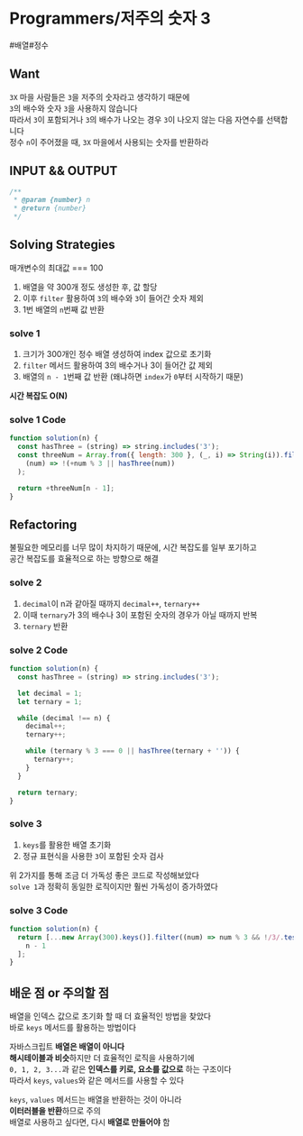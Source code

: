 # Programmers/저주의 숫자 3

#배열#정수

## Want

`3X` 마을 사람들은 `3`을 저주의 숫자라고 생각하기 때문에  
`3`의 배수와 숫자 `3`을 사용하지 않습니다  
따라서 `3`이 포함되거나 `3`의 배수가 나오는 경우 `3`이 나오지 않는 다음 자연수를 선택합니다  
정수 `n`이 주어졌을 때, `3X` 마을에서 사용되는 숫자를 반환하라

## INPUT && OUTPUT

```js
/**
 * @param {number} n
 * @return {number}
 */
```

## Solving Strategies

매개변수의 최대값 === 100

1. 배열을 약 300개 정도 생성한 후, 값 할당
2. 이후 `filter` 활용하여 `3`의 배수와 `3`이 들어간 숫자 제외
3. 1번 배열의 `n`번째 값 반환

### solve 1

1. 크기가 300개인 정수 배열 생성하여 index 값으로 초기화
2. `filter` 메서드 활용하여 3의 배수거나 3이 들어간 값 제외
3. 배열의 `n - 1`번째 값 반환 (왜냐하면 `index`가 `0`부터 시작하기 때문)

**시간 복잡도 O(N)**

### solve 1 Code

```js
function solution(n) {
  const hasThree = (string) => string.includes('3');
  const threeNum = Array.from({ length: 300 }, (_, i) => String(i)).filter(
    (num) => !(+num % 3 || hasThree(num))
  );

  return +threeNum[n - 1];
}
```

## Refactoring

불필요한 메모리를 너무 많이 차지하기 때문에, 시간 복잡도를 일부 포기하고  
공간 복잡도를 효율적으로 하는 방향으로 해결

### solve 2

1. `decimal`이 n과 같아질 때까지 `decimal++`, `ternary++`
2. 이때 `ternary`가 3의 배수나 3이 포함된 숫자의 경우가 아닐 때까지 반복
3. `ternary` 반환

### solve 2 Code

```js
function solution(n) {
  const hasThree = (string) => string.includes('3');

  let decimal = 1;
  let ternary = 1;

  while (decimal !== n) {
    decimal++;
    ternary++;

    while (ternary % 3 === 0 || hasThree(ternary + '')) {
      ternary++;
    }
  }

  return ternary;
}
```

### solve 3

1. `keys`를 활용한 배열 초기화
2. 정규 표현식을 사용한 `3`이 포함된 숫자 검사

위 2가지를 통해 조금 더 가독성 좋은 코드로 작성해보았다  
`solve 1`과 정확히 동일한 로직이지만 훨씬 가독성이 증가하였다

### solve 3 Code

```js
function solution(n) {
  return [...new Array(300).keys()].filter((num) => num % 3 && !/3/.test(num))[
    n - 1
  ];
}
```

## 배운 점 or 주의할 점

배열을 인덱스 값으로 초기화 할 때 더 효율적인 방법을 찾았다  
바로 `keys` 메서드를 활용하는 방법이다

자바스크립트 **배열은 배열이 아니다**  
**해시테이블과 비슷**하지만 더 효율적인 로직을 사용하기에  
`0, 1, 2, 3...`과 같은 **인덱스를 키로, 요소를 값으로** 하는 구조이다  
따라서 `keys`, `values`와 같은 메서드를 사용할 수 있다

`keys`, `values` 메서드는 배열을 반환하는 것이 아니라  
**이터러블을 반환**하므로 주의  
배열로 사용하고 싶다면, 다시 **배열로 만들어야** 함
